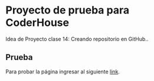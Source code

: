 # Proyecto de prueba para CoderHouse

Idea de Proyecto clase 14: Creando repositorio en GitHub..

## Prueba

Para probar la página ingresar al siguiente [link](https://carolinaflores7.github.io/IdeaProyecto/index.html).

```
```
